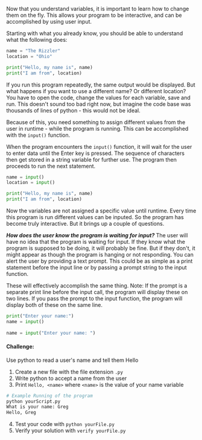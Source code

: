 Now that you understand variables, it is important to learn how to change them on the fly. This allows your program to be interactive, and can be accomplished by using user input. 

Starting with what you already know, you should be able to understand what the following does:
```python
name = "The Rizzler"
location = "Ohio"

print("Hello, my name is", name)
print("I am from", location)
```
If you run this program repeatedly, the same output would be displayed. But what happens if you want to use a different name? Or different location? You have to open the code, change the values for each variable, save and run. This doesn't sound too bad right now, but imagine the code base was thousands of lines of python - this would not be ideal.

Because of this, you need something to assign different values from the user in runtime - while the program is running. This can be accomplished with the `input()` function.

When the program encounters the `input()` function, it will wait for the user to enter data until the Enter key is pressed. The sequence of characters then get stored in a string variable for further use. The program then proceeds to run the next statement. 

```python
name = input()
location = input()

print("Hello, my name is", name)
print("I am from", location)
```
Now the variables are not assigned a specific value until runtime. Every time this program is run different values can be inputed. So the program has become truly interactive. But it brings up a couple of questions.

***How does the user know the program is waiting for input?***
The user will have no idea that the program is waiting for input. If they know what the program is supposed to be doing, it will probably be fine. But if they don't, it might appear as though the program is hanging or not responding. You can alert the user by providing a text prompt. This could be as simple as a print statement before the input line or by passing a prompt string to the input function.

These will effectively accomplish the same thing. Note: If the prompt is a separate print line before the input call, the program will display these on two lines. If you pass the prompt to the input function, the program will display both of these on the same line. 
```python
print("Enter your name:")
name = input()
  
name = input("Enter your name: ")
```

#### Challenge:
Use python to read a user's name and tell them Hello

1. Create a new file with the file extension `.py`
2. Write python to accept a name from the user
3. Print `Hello, <name>` where `<name>` is the value of your name variable
```bash
# Example Running of the program
python yourScript.py
What is your name: Greg
Hello, Greg
```
4. Test your code with `python yourFile.py`
5. Verify your solution with `verify yourFile.py`
